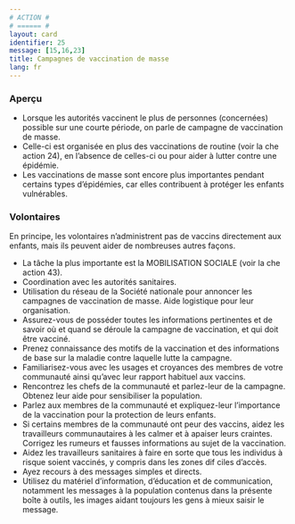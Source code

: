 ```yaml
---
# ACTION #
# ====== #
layout: card
identifier: 25
message: [15,16,23]
title: Campagnes de vaccination de masse
lang: fr
---
```


### Aperçu

- Lorsque les autorités vaccinent le plus de personnes (concernées) possible sur une courte période, on parle de campagne de vaccination de masse.
- Celle-ci est organisée en plus des vaccinations de routine (voir la  che action 24<a class="crosslink" href="{% render_depth %}{% render_link action|24 %}"><i class="fas fa-external-link-alt" aria-hidden="true"></i></a>), en l’absence de celles-ci ou pour aider à lutter contre une épidémie.
- Les vaccinations de masse sont encore plus importantes pendant certains types d’épidémies, car elles contribuent à protéger les enfants vulnérables.

### Volontaires

En principe, les volontaires n’administrent pas de vaccins directement aux enfants, mais ils peuvent aider de nombreuses autres façons.
- La tâche la plus importante est la MOBILISATION SOCIALE (voir la  che action 43<a class="crosslink" href="{% render_depth %}{% render_link action|43 %}"><i class="fas fa-external-link-alt" aria-hidden="true"></i></a>).
- Coordination avec les autorités sanitaires.
- Utilisation du réseau de la Société nationale pour annoncer les campagnes de vaccination de masse. Aide logistique pour leur organisation.
- Assurez-vous de posséder toutes les informations pertinentes et de savoir où et quand se déroule la campagne de vaccination, et qui doit être vacciné.
- Prenez connaissance des motifs de la vaccination et des informations de base sur la maladie contre laquelle lutte la campagne.
- Familiarisez-vous avec les usages et croyances des membres de votre communauté ainsi qu’avec leur rapport habituel aux vaccins.
- Rencontrez les chefs de la communauté et parlez-leur de la campagne. Obtenez leur aide pour sensibiliser la population.
- Parlez aux membres de la communauté et expliquez-leur l’importance de la vaccination pour la protection de leurs enfants.
- Si certains membres de la communauté ont peur des vaccins, aidez les travailleurs communautaires à les calmer et à apaiser leurs craintes. Corrigez les rumeurs et fausses informations au sujet de la vaccination.
- Aidez les travailleurs sanitaires à faire en sorte que tous les individus à risque soient vaccinés, y compris dans les zones dif ciles d’accès.
- Ayez recours à des messages simples et directs.
- Utilisez du matériel d’information, d’éducation et de communication, notamment les messages à la population contenus dans la présente boîte à outils, les images aidant toujours les gens à mieux saisir le message.
